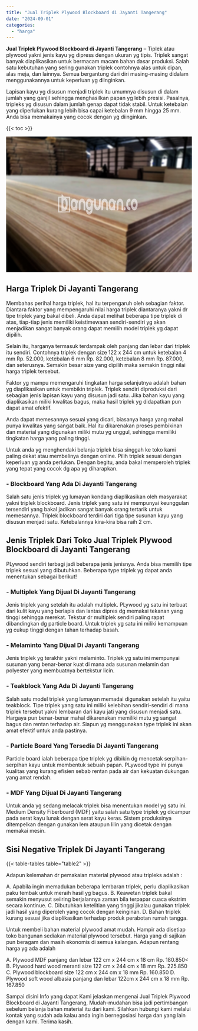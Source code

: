 ```yaml
---
title: "Jual Triplek Plywood Blockboard di Jayanti Tangerang"
date: "2024-09-01"
categories: 
  - "harga"
---
```


**Jual Triplek Plywood Blockboard di Jayanti Tangerang** – Tiplek atau plywood yakni jenis kayu yg dipress dengan ukuran yg tipis. Triplek sangat banyak diaplikasikan untuk bermacam macam bahan dasar produksi. Salah satu kebutuhan yang sering gunakan triplek contohnya alas untuk dipan, alas meja, dan lainnya. Semua bergantung dari diri masing-masing didalam menggunakannya untuk keperluan yg diinginkan.

Lapisan kayu yg disusun menjadi triplek itu umumnya disusun di dalam jumlah yang ganjil sehingga menghasilkan papan yg lebih presisi. Pasalnya, tripleks yg disusun dalam jumlah genap dapat tidak stabil. Untuk ketebalan yang diperlukan kurang lebih bisa capai ketebalan 9 mm hingga 25 mm. Anda bisa memakainya yang cocok dengan yg diinginkan.

{{< toc >}}

![Jual Triplek Plywood Blockboard di Jayanti Tangerang](/images/jual-triplek-murah-46.png)

## Harga Triplek Di Jayanti Tangerang

Membahas perihal harga triplek, hal itu terpengaruh oleh sebagian faktor. Diantara faktor yang mempengaruhi nilai harga triplek diantaranya yakni dr tipe triplek yang bakal dibeli. Anda dapat melihat beberapa tipe triplek di atas, tiap-tiap jenis memiliki keistimewaan sendiri-sendiri yg akan menjadikan sangat banyak orang dapat memilih model triplek yg dapat dipilih.

Selain itu, harganya termasuk terdampak oleh panjang dan lebar dari triplek itu sendiri. Contohnya triplek dengan size 122 x 244 cm untuk ketebalan 4 mm Rp. 52.000, ketebalan 6 mm Rp. 82.000, ketebalan 8 mm Rp. 87.000, dan seterusnya. Semakin besar size yang dipilih maka semakin tinggi nilai harga triplek tersebut.

Faktor yg mampu memengaruhi tingkatan harga selanjutnya adalah bahan yg diaplikasikan untuk membikin triplek. Triplek sendiri diproduksi dari sebagian jenis lapisan kayu yang disusun jadi satu. Jika bahan kayu yang diaplikasikan miliki kwalitas bagus, maka hasil triplek yg didapatkan pun dapat amat efektif.

Anda dapat memesannya sesuai yang dicari, biasanya harga yang mahal punya kwalitas yang sangat baik. Hal itu dikarenakan proses pembikinan dan material yang digunakan miliki mutu yg unggul, sehingga memiliki tingkatan harga yang paling tinggi.

Untuk anda yg menghendaki belanja triplek bisa singgah ke toko kami paling dekat atau membelinya dengan online. Pilih triplek sesuai dengan keperluan yg anda perlukan. Dengan begitu, anda bakal memperoleh triplek yang tepat yang cocok dg apa yg diharapkan.

### \- Blockboard Yang Ada Di Jayanti Tangerang

Salah satu jenis triplek yg lumayan kondang diaplikasikan oleh masyarakat yakni triplek blockboard. Jenis triplek yang satu ini mempunyai keunggulan tersendiri yang bakal jadikan sangat banyak orang tertarik untuk memesannya. Triplek blockboard terdiri dari tiga tipe susunan kayu yang disusun menjadi satu. Ketebalannya kira-kira bisa raih 2 cm.

## Jenis Triplek Dari Toko Jual Triplek Plywood Blockboard di Jayanti Tangerang

PLywood sendiri terbagi jadi beberapa jenis jenisnya. Anda bisa memilih tipe triplek sesuai yang dibutuhkan. Beberapa type triplek yg dapat anda menentukan sebagai berikut!

### \- Multiplek Yang Dijual Di Jayanti Tangerang

Jenis triplek yang setelah itu adalah multiplek. PLywood yg satu ini terbuat dari kulit kayu yang berlapis dan lantas dipres dg memakai tekanan yang tinggi sehingga merekat. Tekstur dr multiplek sendiri paling rapat dibandingkan dg particle board. Untuk triplek yg satu ini miliki kemampuan yg cukup tinggi dengan tahan terhadap basah.

### \- Melaminto Yang Dijual Di Jayanti Tangerang

Jenis triplek yg terakhir yakni melaminto. Triplek yg satu ini mempunyai susunan yang benar-benar kuat di mana ada susunan melamin dan polyester yang membuatnya bertekstur licin.

### \- Teakblock Yang Ada Di Jayanti Tangerang

Salah satu model triplek yang lumayan memadai digunakan setelah itu yaitu teakblock. Tipe triplek yang satu ini miliki kelebihan sendiri-sendiri di mana triplek tersebut yakni lembaran dari kayu jati yang disusun menjadi satu. Hargaya pun benar-benar mahal dikarenakan memiliki mutu yg sangat bagus dan rentan terhadap air. Siapun yg menggunakan type triplek ini akan amat efektif untuk anda pastinya.

### \- Particle Board Yang Tersedia Di Jayanti Tangerang

Particle board ialah beberapa tipe triplek yg dibikin dg mencetak serpihan-serpihan kayu untuk membentuk sebuah papan. PLywood type ini punya kualitas yang kurang efisien sebab rentan pada air dan kekuatan dukungan yang amat rendah.

### \- MDF Yang Dijual Di Jayanti Tangerang

Untuk anda yg sedang melacak triplek bisa menentukan model yg satu ini. Medium Density Fiberboard (MDF) yaitu salah satu type triplek yg dicampur pada serat kayu lunak dengan serat kayu keras. Sistem produksinya ditempelkan dengan gunakan lem ataupun lilin yang dicetak dengan memakai mesin.

## Sisi Negative Triplek Di Jayanti Tangerang

{{< table-tables table="table2" >}}

Adapun kelemahan dr pemakaian material plywood atau tripleks adalah :

A. Apabila ingin memadukan beberapa lembaran triplek, perlu diaplikasikan paku tembak untuk meraih hasil yg bagus. B. Keawetan triplek bakal semakin menyusut seiiring berjalannya zaman bila terpapar cuaca ekstrim secara kontinue. C. Dibutuhkan ketelitian yang tinggi jikalau gunakan triplek jadi hasil yang diperoleh yang cocok dengan keinginan. D. Bahan triplek kurang sesuai jika diaplikasikan terhadap produk perabotan rumah tangga.

Untuk membeli bahan material plywood amat mudah. Hampir ada disetiap toko bangunan sediakan material plywood tersebut. Harga yang di sajikan pun beragam dan masih ekonomis di semua kalangan. Adapun rentang harga yg ada adalah

A. Plywood MDF panjang dan lebar 122 cm x 244 cm x 18 cm Rp. 180.850< B. Plywood hard wood meranti size 122 cm x 244 cm x 18 mm Rp. 225.850 C. Plywood blockboard size 122 cm x 244 cm x 18 mm Rp. 160.850 D. Plywood soft wood albasia panjang dan lebar 122cm x 244 cm x 18 mm Rp. 167.850

Sampai disini Info yang dapat Kami jelaskan mengenai Jual Triplek Plywood Blockboard di Jayanti Tangerang, Mudah-mudahan bisa jadi pertimbangan sebelum belanja bahan material itu dari kami. Silahkan hubungi kami melalui kontak yang sudah ada kalau anda ingin bernegosiasi harga dan yang lain dengan kami. Terima kasih.
